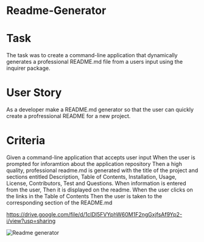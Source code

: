 
# Readme-Generator
# Task
 The task was to create a command-line application that dynamically generates a professional README.md file from a users input using the inquirer package.
 
 # User Story
 As a developer 
 make a README.md generator
 so that the user can quickly create a profressional README for a new project.
 
 # Criteria 
 Given a command-line application that accepts user input
 When the user is prompted for inforamtion about the application repository
 Then a high quality, professional readme.md is generated with the title of the project and sections entitled Description, Table of Contents, Installation, Usage, License, Contributors, Test and Questions.
 When information is entered from the user, 
 Then it is displayed on the readme.
 When the user clicks on the links in the Table of Contents
 Then the user is taken to the corresponding section of the README.md
 
 
 

 https://drive.google.com/file/d/1cIDl5FVYphW60M1F2ngGxjfsAf9Yp2-i/view?usp=sharing
 
 ![Readme generator](https://user-images.githubusercontent.com/79925523/133284179-95c1e545-ae64-4cfd-817f-b58fe46ece84.PNG)
 
 

 

 
 
